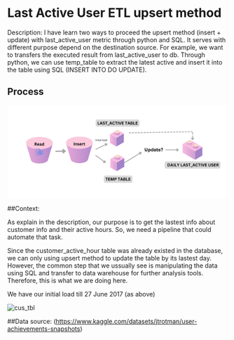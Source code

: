 # Last Active User ETL upsert method

Description: 
I have learn two ways to proceed the upsert method (insert + update) with last_active_user metric through python and SQL. It serves with different purpose depend on the destination source. For example, we want to transfers the executed result from last_active_user to db. Through python, we can use temp_table to extract the latest active and insert it into the table using SQL (INSERT INTO DO UPDATE). 


## Process

![Logic flowchart](flowchart.png)



##Context:

As explain in the description, our purpose is to get the lastest info about customer info and their active hours. So, we need a pipeline that could automate that task. 

Since the customer_active_hour table was already existed in the database, we can only using upsert method to update the table by its lastest day. However, the common step that we ussually see is manipulating the data using SQL and transfer to data warehouse for further analysis tools. Therefore, this is what we are doing here. 

We have our initial load till 27 June 2017 (as above) 

![cus_tbl]()

##Data source: (https://www.kaggle.com/datasets/jtrotman/user-achievements-snapshots)






